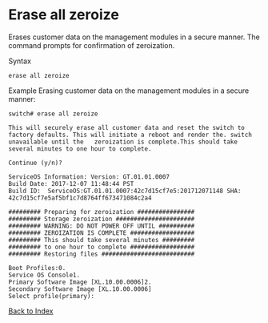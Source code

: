 # Erase all zeroize

Erases customer data on the management modules in a secure manner. The command prompts for confirmation of zeroization. 

Syntax

```erase all zeroize```

Example Erasing customer data on the management modules in a secure manner:

```
switch# erase all zeroize

This will securely erase all customer data and reset the switch to factory defaults. This will initiate a reboot and render the. switch unavailable until the   zeroization is complete.This should take several minutes to one hour to complete.

Continue (y/n)?

ServiceOS Information: Version: GT.01.01.0007 
Build Date: 2017-12-07 11:48:44 PST 
Build ID:  ServiceOS:GT.01.01.0007:42c7d15cf7e5:201712071148 SHA: 42c7d15cf7e5af5bf1c7d8764ff673471084c2a4

######### Preparing for zeroization ################
######### Storage zeroization ###################### 
######### WARNING: DO NOT POWER OFF UNTIL ########## 
######### ZEROIZATION IS COMPLETE ################## 
######### This should take several minutes ######### 
######### to one hour to complete ################## 
######### Restoring files ##########################

Boot Profiles:0. 
Service OS Console1. 
Primary Software Image [XL.10.00.0006]2. 
Secondary Software Image [XL.10.00.0006]
Select profile(primary):
```

[Back to Index](/docs-csm/operations/network/network_management_install_guide/aruba/index)
